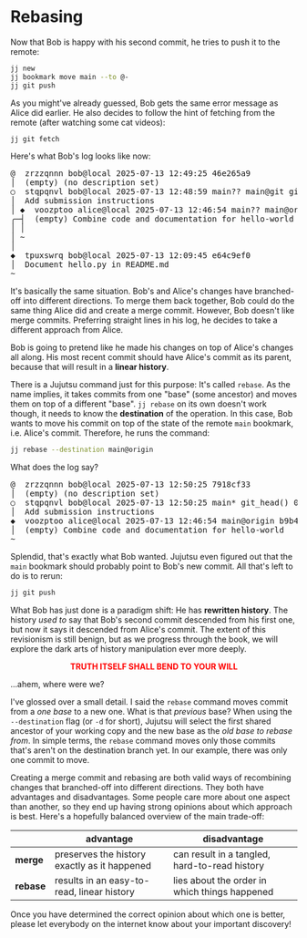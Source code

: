 # Rebasing

Now that Bob is happy with his second commit, he tries to push it to the remote:

```sh
jj new
jj bookmark move main --to @-
jj git push
```

As you might've already guessed, Bob gets the same error message as Alice did earlier.
He also decides to follow the hint of fetching from the remote (after watching some cat videos):

```sh
jj git fetch
```

Here's what Bob's log looks like now:

<!-- generated by aha script -->
<pre class="aha">
<span class="bold "></span><span class="bold green ">@</span>  <span class="bold "></span><span class="bold highlighted purple ">z</span><span class="bold highlighted dimgray ">rzzqnnn</span><span class="bold "> </span><span class="bold yellow ">bob@local</span><span class="bold "> </span><span class="bold highlighted cyan ">2025-07-13 12:49:25</span><span class="bold "> </span><span class="bold highlighted blue ">4</span><span class="bold highlighted dimgray ">6e265a9</span><span class="bold "></span>
│  <span class="bold "></span><span class="bold highlighted green ">(empty)</span><span class="bold "> </span><span class="bold highlighted green ">(no description set)</span><span class="bold "></span>
○  <span class="bold "></span><span class="bold purple ">s</span><span class="highlighted dimgray ">tqpqnvl</span> <span class="yellow ">bob@local</span> <span class="cyan ">2025-07-13 12:48:59</span> <span class="purple ">main?? main@git</span> <span class="green ">git_head()</span> <span class="bold "></span><span class="bold blue ">8</span><span class="highlighted dimgray ">d715af9</span>
│  Add submission instructions
│ <span class="bold "></span><span class="bold highlighted cyan ">◆</span>  <span class="bold "></span><span class="bold purple ">v</span><span class="highlighted dimgray ">oozptoo</span> <span class="yellow ">alice@local</span> <span class="cyan ">2025-07-13 12:46:54</span> <span class="purple ">main?? main@origin</span> <span class="bold "></span><span class="bold blue ">b</span><span class="highlighted dimgray ">9b41560</span>
╭─┤  <span class="green ">(empty)</span> Combine code and documentation for hello-world
│ │
│ ~
│
<span class="bold "></span><span class="bold highlighted cyan ">◆</span>  <span class="bold "></span><span class="bold purple ">t</span><span class="highlighted dimgray ">puxswrq</span> <span class="yellow ">bob@local</span> <span class="cyan ">2025-07-13 12:09:45</span> <span class="bold "></span><span class="bold blue ">e</span><span class="highlighted dimgray ">64c9ef0</span>
│  Document hello.py in README.md
~
</pre>

It's basically the same situation.
Bob's and Alice's changes have branched-off into different directions.
To merge them back together, Bob could do the same thing Alice did and create a merge commit.
However, Bob doesn't like merge commits.
Preferring straight lines in his log, he decides to take a different approach from Alice.

Bob is going to pretend like he made his changes on top of Alice's changes all along.
His most recent commit should have Alice's commit as its parent, because that will result in a **linear history**.

There is a Jujutsu command just for this purpose:
It's called `rebase`.
As the name implies, it takes commits from one "base" (some ancestor) and moves them on top of a different "base".
`jj rebase` on its own doesn't work though, it needs to know the **destination** of the operation.
In this case, Bob wants to move his commit on top of the state of the remote `main` bookmark, i.e. Alice's commit.
Therefore, he runs the command:

```sh
jj rebase --destination main@origin
```

What does the log say?

<!-- generated by aha script -->
<pre class="aha">
<span class="bold "></span><span class="bold green ">@</span>  <span class="bold "></span><span class="bold highlighted purple ">z</span><span class="bold highlighted dimgray ">rzzqnnn</span><span class="bold "> </span><span class="bold yellow ">bob@local</span><span class="bold "> </span><span class="bold highlighted cyan ">2025-07-13 12:50:25</span><span class="bold "> </span><span class="bold highlighted blue ">7</span><span class="bold highlighted dimgray ">918cf33</span><span class="bold "></span>
│  <span class="bold "></span><span class="bold highlighted green ">(empty)</span><span class="bold "> </span><span class="bold highlighted green ">(no description set)</span><span class="bold "></span>
○  <span class="bold "></span><span class="bold purple ">s</span><span class="highlighted dimgray ">tqpqnvl</span> <span class="yellow ">bob@local</span> <span class="cyan ">2025-07-13 12:50:25</span> <span class="purple ">main*</span> <span class="green ">git_head()</span> <span class="bold "></span><span class="bold blue ">0</span><span class="highlighted dimgray ">b0feeff</span>
│  Add submission instructions
<span class="bold "></span><span class="bold highlighted cyan ">◆</span>  <span class="bold "></span><span class="bold purple ">v</span><span class="highlighted dimgray ">oozptoo</span> <span class="yellow ">alice@local</span> <span class="cyan ">2025-07-13 12:46:54</span> <span class="purple ">main@origin</span> <span class="bold "></span><span class="bold blue ">b</span><span class="highlighted dimgray ">9b41560</span>
│  <span class="green ">(empty)</span> Combine code and documentation for hello-world
~
</pre>

Splendid, that's exactly what Bob wanted.
Jujutsu even figured out that the `main` bookmark should probably point to Bob's new commit.
All that's left to do is to rerun:

```sh
jj git push
```

What Bob has just done is a paradigm shift:
He has **rewritten history**.
The history _used to_ say that Bob's second commit descended from his first one, but now it says it descended from Alice's commit.
The extent of this revisionism is still benign, but as we progress through the book, we will explore the dark arts of history manipulation ever more deeply.

<div style="display: flex; justify-content: center">
<b style="color: red">
TRUTH ITSELF SHALL BEND TO YOUR WILL
</b>
</div>

...ahem, where were we?

I've glossed over a small detail.
I said the `rebase` command moves commit from a _one base_ to a new one.
What is that _previous_ base?
When using the `--destination` flag (or `-d` for short), Jujutsu will select the first shared ancestor of your working copy and the new base as the _old base to rebase from_.
In simple terms, the `rebase` command moves only those commits that's aren't on the destination branch yet.
In our example, there was only one commit to move.

Creating a merge commit and rebasing are both valid ways of recombining changes that branched-off into different directions.
They both have advantages and disadvantages.
Some people care more about one aspect than another, so they end up having strong opinions about which approach is best.
Here's a hopefully balanced overview of the main trade-off:

| | advantage | disadvantage |
| --- | --- | --- |
| **merge** | preserves the history exactly as it happened | can result in a tangled, hard-to-read history |
| **rebase** | results in an easy-to-read, linear history | lies about the order in which things happened |

Once you have determined the correct opinion about which one is better, please let everybody on the internet know about your important discovery!
